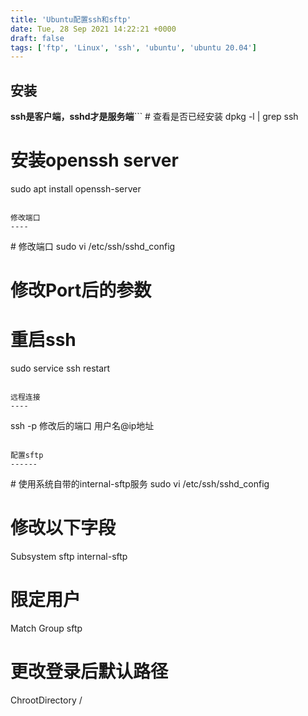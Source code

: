 ```yaml
---
title: 'Ubuntu配置ssh和sftp'
date: Tue, 28 Sep 2021 14:22:21 +0000
draft: false
tags: ['ftp', 'Linux', 'ssh', 'ubuntu', 'ubuntu 20.04']
---
```


安装
--

**ssh是客户端，sshd才是服务端**```
\# 查看是否已经安装
dpkg -l | grep ssh
# 安装openssh server
sudo apt install openssh-server
```

修改端口
----

```
\# 修改端口
sudo vi /etc/ssh/sshd\_config
# 修改Port后的参数
# 重启ssh
sudo service ssh restart
```

远程连接
----

```
ssh -p 修改后的端口 用户名@ip地址
```

配置sftp
------

```
\# 使用系统自带的internal-sftp服务
sudo vi /etc/ssh/sshd\_config
# 修改以下字段
Subsystem sftp internal-sftp
# 限定用户
Match Group sftp
# 更改登录后默认路径
ChrootDirectory /
```